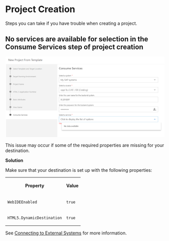 <!-- loio6939978f24af4990a8f0de666c9a1387 -->

# Project Creation

Steps you can take if you have trouble when creating a project.



<a name="loio6939978f24af4990a8f0de666c9a1387__section_unw_jtb_xnb"/>

## No services are available for selection in the Consume Services step of project creation

![](images/No_services_available_cd0d0d1.png)

This issue may occur if some of the required properties are missing for your destination.

**Solution**

Make sure that your destination is set up with the following properties:


<table>
<tr>
<th valign="top">

Property

</th>
<th valign="top">

Value

</th>
</tr>
<tr>
<td valign="top">

`WebIDEEnabled`

</td>
<td valign="top">

`true`

</td>
</tr>
<tr>
<td valign="top">

`HTML5.DynamicDestination`

</td>
<td valign="top">

`true`

</td>
</tr>
</table>

See [Connecting to External Systems](connecting-to-external-systems-7e49887.md) for more information.

